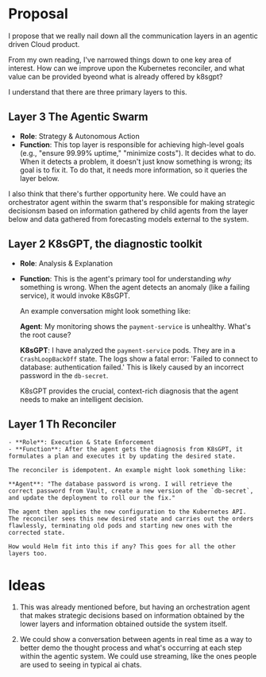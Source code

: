 # Proposal

I propose that we really nail down all the communication layers in an agentic driven Cloud product.

From my own reading, I've narrowed things down to one key area of interest. How can we improve upon the Kubernetes reconciler, and what value can be provided byeond what is already offered by k8sgpt?


I understand that there are three primary layers to this.

## Layer 3 The Agentic Swarm
- **Role**: Strategy & Autonomous Action
- **Function**: This top layer is responsible for achieving high-level goals (e.g., "ensure 99.99% uptime," "minimize costs"). It decides what to do. When it detects a problem, it doesn't just know something is wrong; its goal is to fix it. To do that, it needs more information, so it queries the layer below.

I also think that there's further opportunity here. We could have an orchestrator agent within the swarm that's responsible for making strategic decisionsm based on information gathered by child agents from the layer below and data gathered from forecasting models external to the system. 

## Layer 2 K8sGPT, the diagnostic toolkit
- **Role**: Analysis & Explanation
- **Function**: This is the agent's primary tool for understanding _why_ something is wrong. When the agent detects an anomaly (like a failing service), it would invoke K8sGPT.

    An example conversation might look something like:

    **Agent**: My monitoring shows the `payment-service` is unhealthy. What's the root cause?

    **K8sGPT**: I have analyzed the `payment-service` pods. They are in a `CrashLoopBackOff` state. The logs show a fatal error: 'Failed to connect to database: authentication failed.' This is likely caused by an incorrect password in the `db-secret`.


    K8sGPT provides the crucial, context-rich diagnosis that the agent needs to make an intelligent decision.


## Layer 1 Th Reconciler
    - **Role**: Execution & State Enforcement
    - **Function**: After the agent gets the diagnosis from K8sGPT, it formulates a plan and executes it by updating the desired state. 

    The reconciler is idempotent. An example might look something like:

    **Agent**: "The database password is wrong. I will retrieve the correct password from Vault, create a new version of the `db-secret`, and update the deployment to roll our the fix."

    The agent then applies the new configuration to the Kubernetes API. The reconciler sees this new desired state and carries out the orders flawlessly, terminating old pods and starting new ones with the corrected state.
    
    How would Helm fit into this if any? This goes for all the other layers too.



 # Ideas

 1. This was already mentioned before, but having an orchestration agent that makes strategic decisions based on information obtained by the lower layers and information obtained outside the system itself.

 2. We could show a conversation between agents in real time as a way to better demo the thought process and what's occurring at each step within the agentic system. We could use streaming, like the ones people are used to seeing in typical ai chats.